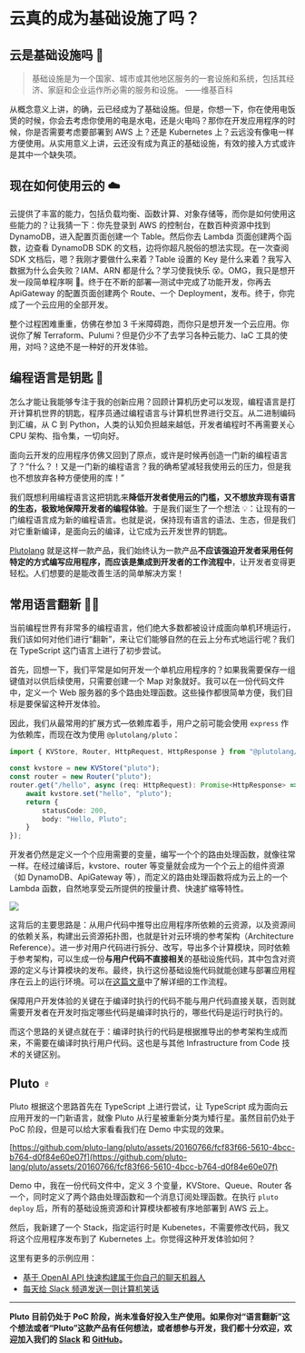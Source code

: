 # 云真的成为基础设施了吗？

## 云是基础设施吗 🤔️

> 基础设施是为一个国家、城市或其他地区服务的一套设施和系统，包括其经济、家庭和企业运作所必需的服务和设施。 ——维基百科

从概念意义上讲，的确，云已经成为了基础设施。但是，你想一下，你在使用电饭煲的时候，你会去考虑你使用的电是水电，还是火电吗？那你在开发应用程序的时候，你是否需要考虑要部署到 AWS 上？还是 Kubernetes 上？云远没有像电一样方便使用。从实用意义上讲，云还没有成为真正的基础设施，有效的接入方式或许是其中一个缺失项。

## 现在如何使用云的 ☁️

云提供了丰富的能力，包括负载均衡、函数计算、对象存储等，而你是如何使用这些能力的？让我猜一下：你先登录到 AWS 的控制台，在数百种资源中找到 DynamoDB，进入配置页面创建一个 Table。然后你去 Lambda 页面创建两个函数，边查看 DynamoDB SDK 的文档，边将你超凡脱俗的想法实现。在一次查阅 SDK 文档后，嗯？我刚才要做什么来着？Table 设置的 Key 是什么来着？我写入数据为什么会失败？IAM、ARN 都是什么？学习使我快乐 😵。OMG，我只是想开发一段简单程序啊 😤。终于在不断的部署—测试中完成了功能开发，你再去 ApiGateway 的配置页面创建两个 Route、一个 Deployment，发布。终于，你完成了一个云应用的全部开发。

整个过程困难重重，仿佛在参加 3 千米障碍跑，而你只是想开发一个云应用。你说你了解 Terraform、Pulumi？但是仍少不了去学习各种云能力、IaC 工具的使用，对吗？这绝不是一种好的开发体验。

## 编程语言是钥匙 🔑

怎么才能让我能够专注于我的创新应用？回顾计算机历史可以发现，编程语言是打开计算机世界的钥匙，程序员通过编程语言与计算机世界进行交互。从二进制编码到汇编，从 C 到 Python，人类的认知负担越来越低，开发者编程时不再需要关心 CPU 架构、指令集，一切向好。

面向云开发的应用程序仿佛又回到了原点，或许是时候再创造一门新的编程语言了？“什么？！又是一门新的编程语言？我的确希望减轻我使用云的压力，但是我也不想放弃各种方便使用的库！”

我们既想利用编程语言这把钥匙来**降低开发者使用云的门槛，又不想放弃现有语言的生态，极致地保障开发者的编程体验**。于是我们诞生了一个想法 💡：让现有的一门编程语言成为新的编程语言。也就是说，保持现有语言的语法、生态，但是我们对它重新编译，是面向云的编译，让它成为云开发世界的钥匙。

[Plutolang](https://github.com/pluto-lang/pluto) 就是这样一款产品，我们始终认为一款产品**不应该强迫开发者采用任何特定的方式编写应用程序，而应该是集成到开发者的工作流程中**，让开发者变得更轻松。人们想要的是能改善生活的简单解决方案！

## 常用语言翻新 🤸‍♀️

当前编程世界有非常多的编程语言，他们绝大多数都被设计成面向单机环境运行，我们该如何对他们进行“翻新”，来让它们能够自然的在云上分布式地运行呢？我们在 TypeScript 这门语言上进行了初步尝试。

首先，回想一下，我们平常是如何开发一个单机应用程序的？如果我需要保存一组键值对以供后续使用，只需要创建一个 Map 对象就好。我可以在一份代码文件中，定义一个 Web 服务器的多个路由处理函数。这些操作都很简单方便，我们目标是要保留这种开发体验。

因此，我们从最常用的扩展方式—依赖库着手，用户之前可能会使用 `express` 作为依赖库，而现在改为使用 `@plutolang/pluto`：

```typescript
import { KVStore, Router, HttpRequest, HttpResponse } from "@plutolang/pluto";

const kvstore = new KVStore("pluto");
const router = new Router("pluto");
router.get("/hello", async (req: HttpRequest): Promise<HttpResponse> => {
	await kvstore.set("hello", "pluto");
	return {
		statusCode: 200,
		body: "Hello, Pluto";
	}
});
```

开发者仍然是定义一个个应用需要的变量，编写一个个的路由处理函数，就像往常一样。在经过编译后，kvstore、router 等变量就会成为一个个云上的组件资源（如 DynamoDB、ApiGateway 等），而定义的路由处理函数将成为云上的一个 Lambda 函数，自然地享受云所提供的按量计费、快速扩缩等特性。

![](http://cdn.zhengsj.cn/ob-1698301951197.png)

这背后的主要思路是：从用户代码中推导出应用程序所依赖的云资源，以及资源间的依赖关系，构建出云资源拓扑图，也就是针对云环境的参考架构（Architecture Reference）。进一步对用户代码进行拆分、改写，导出多个计算模块，同时依赖于参考架构，可以生成一份**与用户代码不直接相关**的基础设施代码，其中包含对资源的定义与计算模块的发布。最终，执行这份基础设施代码就能创建与部署应用程序在云上的运行环境。可以在[这篇文章](https://github.com/pluto-lang/pluto/blob/main/docs/zh-CN/how-pluto-works.md)中了解详细的工作流程。

保障用户开发体验的关键在于编译时执行的代码不能与用户代码直接关联，否则就需要开发者在开发时指定哪些代码是编译时执行的，哪些代码是运行时执行的。

而这个思路的关键点就在于：编译时执行的代码是根据推导出的参考架构生成而来，不需要在编译时执行用户代码。这也是与其他 Infrastructure from Code 技术的关键区别。

## Pluto ♇

Pluto 根据这个思路首先在 TypeScript 上进行尝试，让 TypeScript 成为面向云应用开发的一门新语言，就像 Pluto 从行星被重新分类为矮行星。虽然目前仍处于 PoC 阶段，但是可以给大家看看我们在 Demo 中实现的效果。

[https://github.com/pluto-lang/pluto/assets/20160766/fcf83f66-5610-4bcc-b764-d0f84e60e07f](https://github.com/pluto-lang/pluto/assets/20160766/fcf83f66-5610-4bcc-b764-d0f84e60e07f)

Demo 中，我在一份代码文件中，定义 3 个变量，KVStore、Queue、Router 各一个，同时定义了两个路由处理函数和一个消息订阅处理函数。在执行 `pluto deploy` 后，所有的基础设施资源和计算模块都被有序地部署到 AWS 云上。

然后，我新建了一个 Stack，指定运行时是 Kubenetes，不需要修改代码，我又将这个应用程序发布到了 Kubernetes 上。你觉得这种开发体验如何？

这里有更多的示例应用：

- [基于 OpenAI API 快速构建属于你自己的聊天机器人](https://github.com/pluto-lang/pluto/tree/main/examples/chat-bot)
- [每天给 Slack 频道发送一则计算机笑话](https://github.com/pluto-lang/pluto/tree/main/examples/daily-joke-slack)

---

**Pluto 目前仍处于 PoC 阶段，尚未准备好投入生产使用。如果你对“语言翻新”这个想法或者“Pluto”这款产品有任何想法，或者想参与开发，我们都十分欢迎，欢迎加入我们的 [Slack](https://join.slack.com/t/plutolang/shared_invite/zt-25gztklfn-xOJ~Xvl4EjKJp1Zn1NNpiw) 和 [GitHub](https://github.com/pluto-lang/pluto)。**

